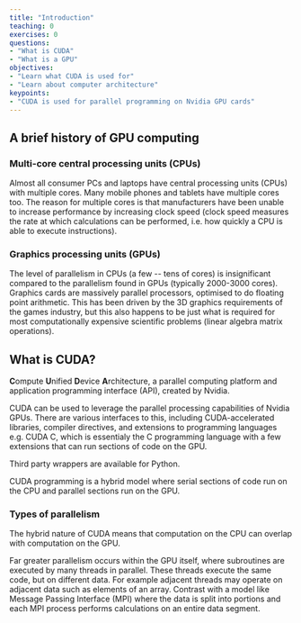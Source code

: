 ```yaml
---
title: "Introduction"
teaching: 0
exercises: 0
questions:
- "What is CUDA"
- "What is a GPU"
objectives:
- "Learn what CUDA is used for"
- "Learn about computer architecture"
keypoints:
- "CUDA is used for parallel programming on Nvidia GPU cards"
---
```

## A brief history of GPU computing

### Multi-core central processing units (CPUs)
Almost all consumer PCs and laptops have central processing units (CPUs) with multiple cores.
Many mobile phones and tablets have multiple cores too.
The reason for multiple cores is that manufacturers have been unable to increase performance
by increasing clock speed (clock speed measures the rate at which calculations can be performed,
i.e. how quickly a CPU is able to execute instructions).

### Graphics processing units (GPUs)
The level of parallelism in CPUs (a few -- tens of cores) is insignificant compared to the
parallelism found in GPUs (typically 2000-3000 cores).
Graphics cards are massively parallel processors, optimised to do floating point arithmetic.
This has been driven by the 3D graphics requirements of the games industry, but this also happens
to be just what is required for most computationally expensive scientific problems 
(linear algebra matrix operations).

## What is CUDA?
**C**ompute **U**nified **D**evice **A**rchitecture, 
a parallel computing platform and application programming interface (API), created by Nvidia.

CUDA can be used to leverage the parallel processing capabilities of Nvidia GPUs.
There are various interfaces to this, including CUDA-accelerated libraries, compiler directives,
and extensions to programming languages e.g. CUDA C, which is essentialy the C programming
language with a few extensions that can run sections of code on the GPU.

Third party wrappers are available for Python.

CUDA programming is a hybrid model where serial sections of code run on the CPU and parallel
sections run on the GPU.

### Types of parallelism
The hybrid nature of CUDA means that computation on the CPU can overlap with computation on
the GPU.

Far greater parallelism occurs within the GPU itself, where subroutines are executed by many
threads in parallel.
These threads execute the same code, but on different data.
For example adjacent threads may operate on adjacent data such as elements of an array.
Contrast with a model like Message Passing Interface (MPI) where the data is split into portions
and each MPI process performs calculations on an entire data segment.
